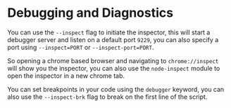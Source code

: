 # Debugging and Diagnostics

You can use the `--inspect` flag to initiate the inspector, this will start a debugger server and listen on a default port `9229`, you can also specify a port using `--inspect=PORT` or `--inspect-port=PORT`.

So opening a chrome based browser and navigating to `chrome://inspect` will show you the inspector, you can also use the `node-inspect` module to open the inspector in a new chrome tab.

You can set breakpoints in your code using the `debugger` keyword, you can also use the `--inspect-brk` flag to break on the first line of the script.
